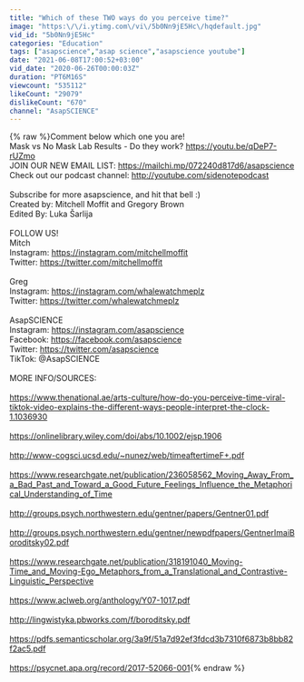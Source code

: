 ```yaml
---
title: "Which of these TWO ways do you perceive time?"
image: "https:\/\/i.ytimg.com\/vi\/5b0Nn9jE5Hc\/hqdefault.jpg"
vid_id: "5b0Nn9jE5Hc"
categories: "Education"
tags: ["asapscience","asap science","asapscience youtube"]
date: "2021-06-08T17:00:52+03:00"
vid_date: "2020-06-26T00:00:03Z"
duration: "PT6M16S"
viewcount: "535112"
likeCount: "29079"
dislikeCount: "670"
channel: "AsapSCIENCE"
---
```

{% raw %}Comment below which one you are!<br />Mask vs No Mask Lab Results - Do they work? <a rel="nofollow" target="blank" href="https://youtu.be/qDeP7-rUZmo">https://youtu.be/qDeP7-rUZmo</a><br />JOIN OUR NEW EMAIL LIST: <a rel="nofollow" target="blank" href="https://mailchi.mp/072240d817d6/asapscience">https://mailchi.mp/072240d817d6/asapscience</a><br />Check out our podcast channel: <a rel="nofollow" target="blank" href="http://youtube.com/sidenotepodcast">http://youtube.com/sidenotepodcast</a><br /><br />Subscribe for more asapscience, and hit that bell :)<br />Created by: Mitchell Moffit and Gregory Brown<br />Edited By: Luka Šarlija<br /><br />FOLLOW US!<br />Mitch<br />Instagram: <a rel="nofollow" target="blank" href="https://instagram.com/mitchellmoffit">https://instagram.com/mitchellmoffit</a><br />Twitter: <a rel="nofollow" target="blank" href="https://twitter.com/mitchellmoffit">https://twitter.com/mitchellmoffit</a> <br /><br />Greg<br />Instagram: <a rel="nofollow" target="blank" href="https://instagram.com/whalewatchmeplz">https://instagram.com/whalewatchmeplz</a> <br />Twitter: <a rel="nofollow" target="blank" href="https://twitter.com/whalewatchmeplz">https://twitter.com/whalewatchmeplz</a> <br /><br />AsapSCIENCE<br />Instagram: <a rel="nofollow" target="blank" href="https://instagram.com/asapscience">https://instagram.com/asapscience</a> <br />Facebook: <a rel="nofollow" target="blank" href="https://facebook.com/asapscience">https://facebook.com/asapscience</a> <br />Twitter: <a rel="nofollow" target="blank" href="https://twitter.com/asapscience">https://twitter.com/asapscience</a><br />TikTok: @AsapSCIENCE <br /><br />MORE INFO/SOURCES:<br /><br /><a rel="nofollow" target="blank" href="https://www.thenational.ae/arts-culture/how-do-you-perceive-time-viral-tiktok-video-explains-the-different-ways-people-interpret-the-clock-1.1036930">https://www.thenational.ae/arts-culture/how-do-you-perceive-time-viral-tiktok-video-explains-the-different-ways-people-interpret-the-clock-1.1036930</a><br /><br /><a rel="nofollow" target="blank" href="https://onlinelibrary.wiley.com/doi/abs/10.1002/ejsp.1906">https://onlinelibrary.wiley.com/doi/abs/10.1002/ejsp.1906</a><br /><br /><a rel="nofollow" target="blank" href="http://www-cogsci.ucsd.edu/~nunez/web/timeaftertimeF+.pdf">http://www-cogsci.ucsd.edu/~nunez/web/timeaftertimeF+.pdf</a><br /><br /><a rel="nofollow" target="blank" href="https://www.researchgate.net/publication/236058562_Moving_Away_From_a_Bad_Past_and_Toward_a_Good_Future_Feelings_Influence_the_Metaphorical_Understanding_of_Time">https://www.researchgate.net/publication/236058562_Moving_Away_From_a_Bad_Past_and_Toward_a_Good_Future_Feelings_Influence_the_Metaphorical_Understanding_of_Time</a><br /><br /><a rel="nofollow" target="blank" href="http://groups.psych.northwestern.edu/gentner/papers/Gentner01.pdf">http://groups.psych.northwestern.edu/gentner/papers/Gentner01.pdf</a><br /><br /><a rel="nofollow" target="blank" href="http://groups.psych.northwestern.edu/gentner/newpdfpapers/GentnerImaiBoroditsky02.pdf">http://groups.psych.northwestern.edu/gentner/newpdfpapers/GentnerImaiBoroditsky02.pdf</a><br /><br /><a rel="nofollow" target="blank" href="https://www.researchgate.net/publication/318191040_Moving-Time_and_Moving-Ego_Metaphors_from_a_Translational_and_Contrastive-Linguistic_Perspective">https://www.researchgate.net/publication/318191040_Moving-Time_and_Moving-Ego_Metaphors_from_a_Translational_and_Contrastive-Linguistic_Perspective</a><br /><br /><a rel="nofollow" target="blank" href="https://www.aclweb.org/anthology/Y07-1017.pdf">https://www.aclweb.org/anthology/Y07-1017.pdf</a><br /><br /><a rel="nofollow" target="blank" href="http://lingwistyka.pbworks.com/f/boroditsky.pdf">http://lingwistyka.pbworks.com/f/boroditsky.pdf</a><br /><br /><a rel="nofollow" target="blank" href="https://pdfs.semanticscholar.org/3a9f/51a7d92ef3fdcd3b7310f6873b8bb82f2ac5.pdf">https://pdfs.semanticscholar.org/3a9f/51a7d92ef3fdcd3b7310f6873b8bb82f2ac5.pdf</a><br /><br /><a rel="nofollow" target="blank" href="https://psycnet.apa.org/record/2017-52066-001">https://psycnet.apa.org/record/2017-52066-001</a>{% endraw %}
